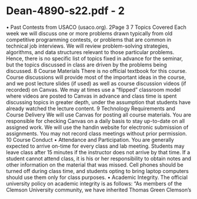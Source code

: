 # Dean-4890-s22.pdf - 2

• Past Contests from USACO (usaco.org).
2Page 3
7 Topics Covered
Each week we will discuss one or more problems drawn typically from old competitive programming
contests, or problems that are common in technical job interviews. We will review problem-solving
strategies, algorithms, and data structures relevant to those particular problems. Hence, there is
no specific list of topics fixed in advance for the seminar, but the topics discussed in class are driven
by the problems being discussed.
8 Course Materials
There is no official textbook for this course. Course discussions will provide most of the important
ideas in the course, and we post lecture slides (if used) as well as course discussion videos (if
recorded) on Canvas. We may at times use a “flipped” classroom model where videos are posted to
Canvas in advance and class time is spent discussing topics in greater depth, under the assumption
that students have already watched the lecture content.
9 Technology Requirements and Course Delivery
We will use Canvas for posting all course materials. You are responsible for checking Canvas on a
daily basis to stay up-to-date on all assigned work. We will use the handin website for electronic
submission of assignments. You may not record class meetings without prior permission.
10 Course Conduct
• Attendance and Participation. You are generally expected to arrive on-time for every
class and lab meeting. Students may leave class after 15 minutes if the instructor does not
arrive by that time. If a student cannot attend class, it is his or her responsibility to obtain
notes and other information on the material that was missed. Cell phones should be turned
off during class time, and students opting to bring laptop computers should use them only
for class purposes.
• Academic Integrity. The official university policy on academic integrity is as follows: “As
members of the Clemson University community, we have inherited Thomas Green Clemson’s